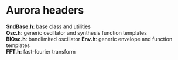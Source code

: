 Aurora headers
=============

**SndBase.h**: base class and utilities  
**Osc.h**: generic oscillator and synthesis function templates  
**BlOsc.h**: bandlimited oscillator
**Env.h**: generic envelope and function templates  
**FFT.h**: fast-fourier transform  
